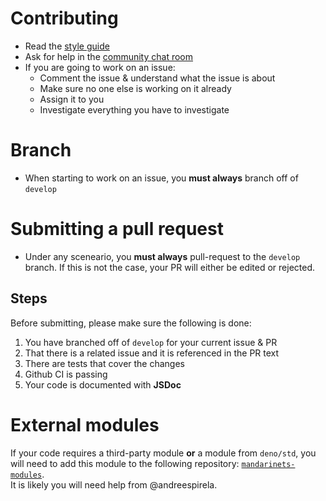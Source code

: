 # Contributing
- Read the [style guide](https://github.com/mandarineorg/mandarinets/blob/master/docs/style_guide.md)
- Ask for help in the [community chat room](https://discord.gg/yq4Hz5e)
- If you are going to work on an issue:
    - Comment the issue & understand what the issue is about
    - Make sure no one else is working on it already
    - Assign it to you
    - Investigate everything you have to investigate

# Branch
  - When starting to work on an issue, you **must always** branch off of `develop`
# Submitting a pull request
 - Under any sceneario, you **must always** pull-request to the `develop` branch. If this is not the case, your PR will either be edited or rejected.
## Steps
Before submitting, please make sure the following is done:
1) You have branched off of `develop` for your current issue & PR
2) That there is a related issue and it is referenced in the PR text
3) There are tests that cover the changes
4) Github CI is passing
5) Your code is documented with **JSDoc**

# External modules
If your code requires a third-party module **or** a module from `deno/std`, you will need to add this module to the following repository: [`mandarinets-modules`](https://github.com/mandarineorg/mandarinets-modules).  
It is likely you will need help from @andreespirela.
